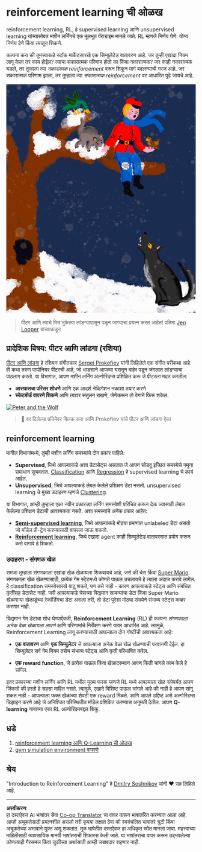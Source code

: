 <!--
CO_OP_TRANSLATOR_METADATA:
{
  "original_hash": "20ca019012b1725de956681d036d8b18",
  "translation_date": "2025-08-29T18:04:51+00:00",
  "source_file": "8-Reinforcement/README.md",
  "language_code": "mr"
}
-->
# reinforcement learning ची ओळख

reinforcement learning, RL, हे supervised learning आणि unsupervised learning यांच्यासोबत मशीन लर्निंगचे एक मूलभूत पॅराडाइम मानले जाते. RL म्हणजे निर्णय घेणे: योग्य निर्णय देणे किंवा त्यातून शिकणे.

कल्पना करा की तुमच्याकडे स्टॉक मार्केटसारखे एक सिम्युलेटेड वातावरण आहे. जर तुम्ही एखादा नियम लागू केला तर काय होईल? त्याचा सकारात्मक परिणाम होतो का किंवा नकारात्मक? जर काही नकारात्मक घडले, तर तुम्हाला त्या _नकारात्मक reinforcement_ वरून शिकून मार्ग बदलण्याची गरज आहे. जर सकारात्मक परिणाम झाला, तर तुम्हाला त्या _सकारात्मक reinforcement_ वर आधारित पुढे जायचे आहे.

![peter and the wolf](../../../translated_images/peter.779730f9ba3a8a8d9290600dcf55f2e491c0640c785af7ac0d64f583c49b8864.mr.png)

> पीटर आणि त्याचे मित्र भुकेल्या लांडग्यापासून पळून जाण्याचा प्रयत्न करत आहेत! प्रतिमा [Jen Looper](https://twitter.com/jenlooper) यांच्याकडून

## प्रादेशिक विषय: पीटर आणि लांडगा (रशिया)

[पीटर आणि लांडगा](https://en.wikipedia.org/wiki/Peter_and_the_Wolf) हे रशियन संगीतकार [Sergei Prokofiev](https://en.wikipedia.org/wiki/Sergei_Prokofiev) यांनी लिहिलेले एक संगीत परीकथा आहे. ही कथा तरुण पायोनियर पीटरची आहे, जो धाडसाने आपल्या घरातून बाहेर पडून जंगलात लांडग्याचा पाठलाग करतो. या विभागात, आपण मशीन लर्निंग अल्गोरिदम्स प्रशिक्षित करू जे पीटरला मदत करतील:

- **आसपासचा परिसर शोधणे** आणि एक आदर्श नेव्हिगेशन नकाशा तयार करणे
- **स्केटबोर्ड वापरणे शिकणे** आणि त्यावर संतुलन राखणे, जेणेकरून तो वेगाने फिरू शकेल.

[![Peter and the Wolf](https://img.youtube.com/vi/Fmi5zHg4QSM/0.jpg)](https://www.youtube.com/watch?v=Fmi5zHg4QSM)

> 🎥 वर दिलेल्या प्रतिमेवर क्लिक करा आणि Prokofiev यांचे पीटर आणि लांडगा ऐका

## reinforcement learning

मागील विभागांमध्ये, तुम्ही मशीन लर्निंग समस्यांचे दोन प्रकार पाहिले:

- **Supervised**, जिथे आपल्याकडे अशा डेटासेट्स असतात जे आपण सोडवू इच्छित समस्येचे नमुना समाधान सुचवतात. [Classification](../4-Classification/README.md) आणि [Regression](../2-Regression/README.md) हे supervised learning चे कार्य आहेत.
- **Unsupervised**, जिथे आपल्याकडे लेबल केलेले प्रशिक्षण डेटा नसतो. unsupervised learning चे मुख्य उदाहरण म्हणजे [Clustering](../5-Clustering/README.md).

या विभागात, आम्ही तुम्हाला एका नवीन प्रकारच्या लर्निंग समस्येशी परिचित करून देऊ ज्यासाठी लेबल केलेल्या प्रशिक्षण डेटाची आवश्यकता नसते. अशा समस्यांचे अनेक प्रकार आहेत:

- **[Semi-supervised learning](https://wikipedia.org/wiki/Semi-supervised_learning)**, जिथे आपल्याकडे मोठ्या प्रमाणात unlabeled डेटा असतो जो मॉडेल प्री-ट्रेन करण्यासाठी वापरला जाऊ शकतो.
- **[Reinforcement learning](https://wikipedia.org/wiki/Reinforcement_learning)**, जिथे एखादा agent काही सिम्युलेटेड वातावरणात प्रयोग करून कसे वागावे हे शिकतो.

### उदाहरण - संगणक खेळ

समजा तुम्हाला संगणकाला एखादा खेळ खेळायला शिकवायचे आहे, जसे की चेस किंवा [Super Mario](https://wikipedia.org/wiki/Super_Mario). संगणकाला खेळ खेळण्यासाठी, प्रत्येक गेम स्टेटमध्ये कोणते पाऊल उचलायचे हे त्याला अंदाज करावे लागेल. हे classification समस्येसारखे वाटू शकते, पण तसे नाही - कारण आपल्याकडे स्टेट्स आणि संबंधित कृतींसह डेटासेट नाही. जरी आपल्याकडे चेसच्या विद्यमान सामन्यांचा डेटा किंवा Super Mario खेळणाऱ्या खेळाडूंच्या रेकॉर्डिंगचा डेटा असला तरी, तो डेटा पुरेशा मोठ्या संख्येने संभाव्य स्टेट्स कव्हर करणार नाही.

विद्यमान गेम डेटाचा शोध घेण्याऐवजी, **Reinforcement Learning** (RL) ही कल्पना *संगणकाला अनेक वेळा खेळायला लावणे* आणि परिणामांचे निरीक्षण करणे यावर आधारित आहे. त्यामुळे, Reinforcement Learning लागू करण्यासाठी आपल्याला दोन गोष्टींची आवश्यकता आहे:

- **एक वातावरण** आणि **एक सिम्युलेटर** जे आपल्याला अनेक वेळा खेळ खेळण्याची परवानगी देईल. हा सिम्युलेटर सर्व गेम नियम तसेच संभाव्य स्टेट्स आणि कृती परिभाषित करेल.

- **एक reward function**, जे प्रत्येक पाऊल किंवा खेळादरम्यान आपण किती चांगले काम केले हे सांगेल.

इतर प्रकारच्या मशीन लर्निंग आणि RL मधील मुख्य फरक म्हणजे RL मध्ये आपल्याला खेळ संपेपर्यंत आपण जिंकतो की हरतो हे सहसा माहित नसते. त्यामुळे, एखादे विशिष्ट पाऊल चांगले आहे की नाही हे आपण सांगू शकत नाही - आपल्याला फक्त खेळाच्या शेवटी एक reward मिळते. आणि आपले उद्दिष्ट असे अल्गोरिदम्स डिझाइन करणे आहे जे अनिश्चित परिस्थितीत मॉडेल प्रशिक्षित करण्यास अनुमती देतील. आपण **Q-learning** नावाच्या एका RL अल्गोरिदमबद्दल शिकू.

## धडे

1. [reinforcement learning आणि Q-Learning ची ओळख](1-QLearning/README.md)
2. [gym simulation environment वापरणे](2-Gym/README.md)

## श्रेय

"Introduction to Reinforcement Learning" हे [Dmitry Soshnikov](http://soshnikov.com) यांनी ♥️ सह लिहिले आहे.

---

**अस्वीकरण**:  
हा दस्तऐवज AI भाषांतर सेवा [Co-op Translator](https://github.com/Azure/co-op-translator) चा वापर करून भाषांतरित करण्यात आला आहे. आम्ही अचूकतेसाठी प्रयत्नशील असलो तरी कृपया लक्षात ठेवा की स्वयंचलित भाषांतरे त्रुटी किंवा अचूकतेच्या अभावाने युक्त असू शकतात. मूळ भाषेतील दस्तऐवज हा अधिकृत स्रोत मानला जावा. महत्त्वाच्या माहितीसाठी व्यावसायिक मानवी भाषांतराची शिफारस केली जाते. या भाषांतराचा वापर करून उद्भवलेल्या कोणत्याही गैरसमज किंवा चुकीच्या अर्थासाठी आम्ही जबाबदार राहणार नाही.